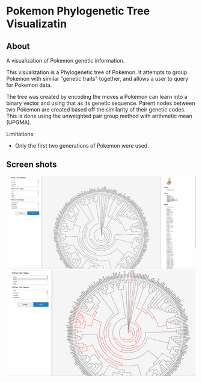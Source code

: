 # Pokemon Phylogenetic Tree Visualizatin

## About

A visualization of Pokemon genetic information.

This visualization is a Phylogenetic tree of Pokemon. It attempts to group Pokemon with similar "genetic traits" together, and allows a user to query for Pokemon data.

The tree was created by encoding the moves a Pokemon can learn into a binary vector and using that as its genetic sequence. Parent nodes between two Pokemon are created based off the similarity of their genetic codes. This is done using the unweighted pair group method with arithmetic mean (UPGMA).

Limitations:
- Only the first two generations of Pokemon were used.

## Screen shots

![](images/app.png?raw=true)
![](images/app-filter.png?raw=true)